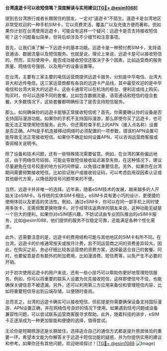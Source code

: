 **台湾遠遊卡可以收短信嗎？深度解读与实用建议[[TG💪+ @esim1088](https://t.me/s/esim1088)]**

提到去台湾旅行或者长期居住的朋友，一定对“遠遊卡”不陌生。遠遊卡是台湾地区非常受欢迎的一种手机SIM卡，它以资费灵活、覆盖广以及充值方便而著称。但如果你计划在台湾使用远遊卡，可能会有这样一个疑问：远遊卡是否支持接收短信呢？这个问题看似简单，但背后却涉及不少细节和注意事项。

首先，让我们来了解一下远遊卡的基本功能。远遊卡是一种预付费SIM卡，支持语音通话、数据流量以及短信服务。也就是说，理论上来说，远遊卡是可以接收短信的。然而，实际使用中，能否成功接收短信还取决于多个因素，比如运营商的服务质量、网络信号强弱、以及用户的设备设置等。

在台湾，主要有三家主要的电信运营商提供远遊卡服务，分别是中华电信、台湾大哥大和远传电信。这三家运营商都有各自的远遊卡产品线，其中最受欢迎的是中华电信和台湾大哥大的远遊卡。这些卡通常可以在机场的柜台、便利店或线上购买。购买时，你可以选择不同的套餐，比如包含数据流量、语音通话和短信的组合套餐。大多数情况下，这些套餐都明确标注了是否支持短信服务。

那么，如何确保你的远遊卡能够正常接收短信呢？首先，你需要确认你的设备是否支持国际漫游功能。如果你的手机不支持国际漫游，那么即使你买了远遊卡，也可能无法正常使用短信服务。此外，你还需检查手机上的APN（接入点名称）设置是否正确。APN是手机连接移动网络时必须配置的一项参数，错误的APN设置可能导致无法正常接收短信。如果你不确定如何设置APN，可以咨询运营商客服或查阅相关说明书。

除了设备和技术问题，还有一些特殊情况需要留意。例如，在台湾的某些偏远地区，由于网络信号较弱，可能会导致短信接收延迟甚至失败。在这种情况下，建议尽量避免在信号较差的地方长时间停留，以免错过重要信息。另外，如果你在台湾期间需要频繁接收短信，比如验证账户或接收验证码，可以考虑启用双因素认证或其他替代方案，以降低因信号问题带来的不便。

当然，远遊卡并非唯一的选择。近年来，随着eSIM技术的发展，越来越多的人开始关注eSIM卡。与传统的实体SIM卡相比，eSIM卡具有更小巧的设计、更便捷的使用体验以及更高的灵活性。例如，通过eSIM卡，你可以在同一部手机上同时使用多张卡，无需频繁更换物理卡。对于经常往返两岸的朋友来说，这种功能无疑是一个巨大的便利。如果你对eSIM感兴趣，不妨试试由专业团队推出的eSIM卡服务，比如@esim1088，他们提供的服务不仅稳定可靠，还能满足各种个性化需求。

此外，还需要注意的是，远遊卡的费用结构可能与其他地区的SIM卡有所不同。在台湾，远遊卡的价格通常按天或按月计费，且不同运营商之间的资费差异较大。因此，在购买之前，务必仔细比较各运营商的资费方案，选择最适合自己的套餐。同时，也要留意是否有额外的附加费用，比如漫游费、短信费等，以免产生不必要的开销。

对于初次使用远遊卡的用户来说，还有一些小技巧可以帮助你更好地管理短信服务。例如，你可以将重要的联系人设置为优先接收短信，这样即使信号不佳，也能确保关键信息不被遗漏。另外，还可以利用第三方应用来备份和管理短信内容，比如将重要短信导出到云端存储，以便随时查阅。

总而言之，台湾的远遊卡确实可以接收短信，但前提是你需要确保设备支持国际漫游、APN设置正确，并在网络信号良好的情况下使用。如果遇到信号问题或设备兼容性问题，可以尝试联系运营商客服寻求帮助。此外，随着科技的进步，eSIM卡正逐渐成为一种更加智能和便捷的选择，值得尝试。

无论你是短期旅游还是长期居住，选择适合自己的通信方式都是提升旅居体验的重要一环。希望本文能为你解答关于远遊卡短信功能的疑惑，并为你提供实用的建议和参考。如果你还有其他问题，欢迎继续探讨！[[TG💪+ @esim1088](https://t.me/s/esim1088) ![Image](https://i.postimg.cc/4NQfJmqS/Snipaste-2025-05-13-00-14-12.png)]
